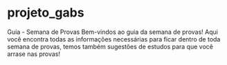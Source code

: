# projeto_gabs
Guia - Semana de Provas
Bem-vindos ao guia da semana de provas!
Aqui você encontra todas as informações necessárias para ficar dentro de toda semana de provas, temos também sugestões de estudos para que você arrase nas provas!
